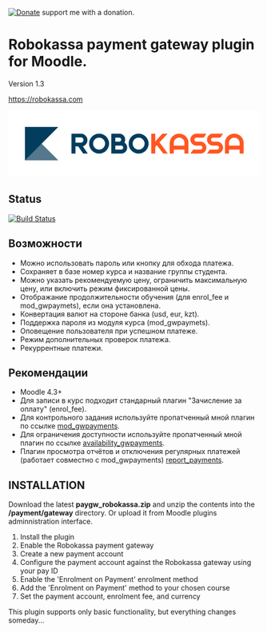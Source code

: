 [![Donate](https://img.shields.io/badge/Donate-PayPal-green.svg)](https://paypal.me/snickser) support me with a donation.

# Robokassa payment gateway plugin for Moodle.

Version 1.3

https://robokassa.com

![alt text](https://raw.githubusercontent.com/Snickser/moodle-paygw_robokassa/da4ffeef22702ad4e087ca6ed78133f6c48dde65/pix/img.svg)

## Status

[![Build Status](https://github.com/Snickser/moodle-paygw_robokassa/actions/workflows/moodle-ci.yml/badge.svg)](https://github.com/Snickser/moodle-paygw_robokassa/actions/workflows/moodle-ci.yml)

## Возможности

+ Можно использовать пароль или кнопку для обхода платежа.
+ Сохраняет в базе номер курса и название группы студента.
+ Можно указать рекомендуемую цену, ограничить максимальную цену, или включить режим фиксированной цены.
+ Отображание продолжительности обучения (для enrol_fee и mod_gwpaymets), если она установлена.
+ Конвертация валют на стороне банка (usd, eur, kzt).
+ Поддержка пароля из модуля курса (mod_gwpaymets).
+ Оповещение пользователя при успешном платеже.
+ Режим дополнительных проверок платежа.
+ Рекуррентные платежи.

## Рекомендации

+ Moodle 4.3+
+ Для записи в курс подходит стандарный плагин "Зачисление за оплату" (enrol_fee).
+ Для контрольного задания используйте пропатченный мной плагин по ссылке [mod_gwpayments](https://github.com/Snickser/moodle-mod_gwpayments/tree/dev).
+ Для ограничения доступности используйте пропатченный мной плагин по ссылке [availability_gwpayments](https://github.com/Snickser/moodle-availability_gwpayments/tree/dev).
+ Плагин просмотра отчётов и отключения регулярных платежей (работает совместно с mod_gwpayments) [report_payments](https://github.com/Snickser/moodle-report_payments/tree/dev).

## INSTALLATION

Download the latest **paygw_robokassa.zip** and unzip the contents into the **/payment/gateway** directory. Or upload it from Moodle plugins adminnistration interface.

1. Install the plugin
2. Enable the Robokassa payment gateway
3. Create a new payment account
4. Configure the payment account against the Robokassa gateway using your pay ID
5. Enable the 'Enrolment on Payment' enrolment method
6. Add the 'Enrolment on Payment' method to your chosen course
7. Set the payment account, enrolment fee, and currency

This plugin supports only basic functionality, but everything changes someday...
